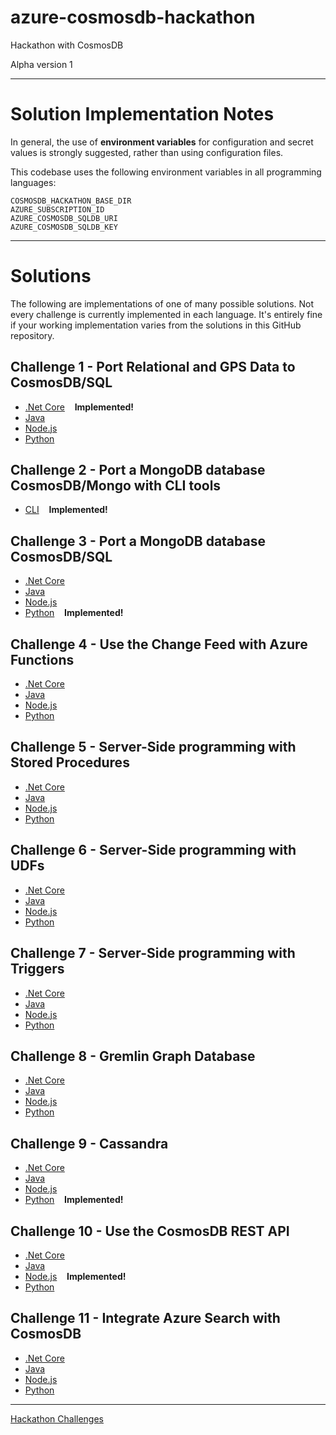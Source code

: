 # azure-cosmosdb-hackathon

Hackathon with CosmosDB

Alpha version 1

---

# Solution Implementation Notes

In general, the use of **environment variables** for configuration and secret values
is strongly suggested, rather than using configuration files.

This codebase uses the following environment variables in all programming languages:
```
COSMOSDB_HACKATHON_BASE_DIR
AZURE_SUBSCRIPTION_ID
AZURE_COSMOSDB_SQLDB_URI
AZURE_COSMOSDB_SQLDB_KEY
```

---

# Solutions

The following are implementations of one of many possible solutions.
Not every challenge is currently implemented in each language.
It's entirely fine if your working implementation varies from the solutions
in this GitHub repository.

## Challenge 1 - Port Relational and GPS Data to CosmosDB/SQL

- [.Net Core](solutions/challenge1/dotnetcore/notes.md) &nbsp;&nbsp; **Implemented!**
- [Java](solutions/challenge1/java/notes.md)
- [Node.js](solutions/challenge1/node/notes.md)
- [Python](solutions/challenge1/python/notes.md)

## Challenge 2 - Port a MongoDB database CosmosDB/Mongo with CLI tools

- [CLI](solutions/challenge2/cli/notes.md) &nbsp;&nbsp; **Implemented!**

## Challenge 3 - Port a MongoDB database CosmosDB/SQL

- [.Net Core](solutions/challenge3/dotnetcore/notes.md)
- [Java](solutions/challenge3/java/notes.md)
- [Node.js](solutions/challenge3/node/notes.md)
- [Python](solutions/challenge3/python/notes.md) &nbsp;&nbsp; **Implemented!**

## Challenge 4 - Use the Change Feed with Azure Functions

- [.Net Core](solutions/challenge4/dotnetcore/notes.md)
- [Java](solutions/challenge4/java/notes.md)
- [Node.js](solutions/challenge4/node/notes.md)
- [Python](solutions/challenge4/python/notes.md)

## Challenge 5 - Server-Side programming with Stored Procedures

- [.Net Core](solutions/challenge5/dotnetcore/notes.md)
- [Java](solutions/challenge5/java/notes.md)
- [Node.js](solutions/challenge5/node/notes.md)
- [Python](solutions/challenge5/python/notes.md)

## Challenge 6 - Server-Side programming with UDFs

- [.Net Core](solutions/challenge6/dotnetcore/notes.md)
- [Java](solutions/challenge6/java/notes.md)
- [Node.js](solutions/challenge6/node/notes.md)
- [Python](solutions/challenge6/python/notes.md)

## Challenge 7 - Server-Side programming with Triggers

- [.Net Core](solutions/challenge7/dotnetcore/notes.md)
- [Java](solutions/challenge7/java/notes.md)
- [Node.js](solutions/challenge7/node/notes.md)
- [Python](solutions/challenge7/python/notes.md)

## Challenge 8 - Gremlin Graph Database

- [.Net Core](solutions/challenge8/dotnetcore/notes.md)
- [Java](solutions/challenge8/java/notes.md)
- [Node.js](solutions/challenge8/node/notes.md)
- [Python](solutions/challenge8/python/notes.md)

## Challenge 9 - Cassandra

- [.Net Core](solutions/challenge9/dotnetcore/notes.md)
- [Java](solutions/challenge9/java/notes.md)
- [Node.js](solutions/challenge9/node/notes.md)
- [Python](solutions/challenge9/python/notes.md) &nbsp;&nbsp; **Implemented!**

## Challenge 10 - Use the CosmosDB REST API

- [.Net Core](solutions/challenge10/dotnetcore/notes.md)
- [Java](solutions/challenge10/java/notes.md)
- [Node.js](solutions/challenge10/node/notes.md) &nbsp;&nbsp; **Implemented!**
- [Python](solutions/challenge10/python/notes.md)

## Challenge 11 - Integrate Azure Search with CosmosDB

- [.Net Core](solutions/challenge11/dotnetcore/notes.md)
- [Java](solutions/challenge11/java/notes.md)
- [Node.js](solutions/challenge11/node/notes.md)
- [Python](solutions/challenge11/python/notes.md)

---

[Hackathon Challenges](challenges.md)

